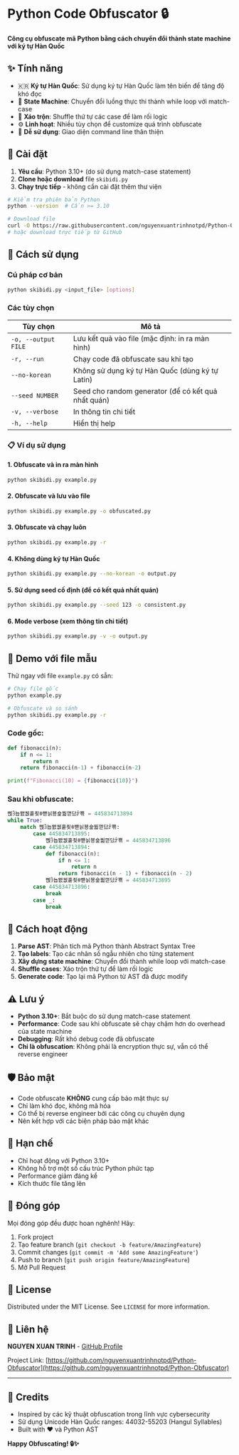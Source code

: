 # Python Code Obfuscator 🔒

**Công cụ obfuscate mã Python bằng cách chuyển đổi thành state machine với ký tự Hàn Quốc**

## ✨ Tính năng

- 🇰🇷 **Ký tự Hàn Quốc**: Sử dụng ký tự Hàn Quốc làm tên biến để tăng độ khó đọc
- 🔄 **State Machine**: Chuyển đổi luồng thực thi thành while loop với match-case
- 🎲 **Xáo trộn**: Shuffle thứ tự các case để làm rối logic
- ⚙️ **Linh hoạt**: Nhiều tùy chọn để customize quá trình obfuscate
- 🚀 **Dễ sử dụng**: Giao diện command line thân thiện

## 🔧 Cài đặt

1. **Yêu cầu**: Python 3.10+ (do sử dụng match-case statement)
2. **Clone hoặc download** file `skibidi.py`
3. **Chạy trực tiếp** - không cần cài đặt thêm thư viện

```bash
# Kiểm tra phiên bản Python
python --version  # Cần >= 3.10

# Download file
curl -O https://raw.githubusercontent.com/nguyenxuantrinhnotpd/Python-Obfuscator/refs/heads/main/skibidi.py
# hoặc download trực tiếp từ GitHub
```

## 🚀 Cách sử dụng

### Cú pháp cơ bản

```bash
python skibidi.py <input_file> [options]
```

### Các tùy chọn

| Tùy chọn | Mô tả |
|----------|-------|
| `-o, --output FILE` | Lưu kết quả vào file (mặc định: in ra màn hình) |
| `-r, --run` | Chạy code đã obfuscate sau khi tạo |
| `--no-korean` | Không sử dụng ký tự Hàn Quốc (dùng ký tự Latin) |
| `--seed NUMBER` | Seed cho random generator (để có kết quả nhất quán) |
| `-v, --verbose` | In thông tin chi tiết |
| `-h, --help` | Hiển thị help |

### 📋 Ví dụ sử dụng

#### 1. Obfuscate và in ra màn hình
```bash
python skibidi.py example.py
```

#### 2. Obfuscate và lưu vào file
```bash
python skibidi.py example.py -o obfuscated.py
```

#### 3. Obfuscate và chạy luôn
```bash
python skibidi.py example.py -r
```

#### 4. Không dùng ký tự Hàn Quốc
```bash
python skibidi.py example.py --no-korean -o output.py
```

#### 5. Sử dụng seed cố định (để có kết quả nhất quán)
```bash
python skibidi.py example.py --seed 123 -o consistent.py
```

#### 6. Mode verbose (xem thông tin chi tiết)
```bash
python skibidi.py example.py -v -o output.py
```

## 🧪 Demo với file mẫu

Thử ngay với file `example.py` có sẵn:

```bash
# Chạy file gốc
python example.py

# Obfuscate và so sánh
python skibidi.py example.py -r
```

### Code gốc:
```python
def fibonacci(n):
    if n <= 1:
        return n
    return fibonacci(n-1) + fibonacci(n-2)

print(f"Fibonacci(10) = {fibonacci(10)}")
```

### Sau khi obfuscate:
```python
뻱ꎅ뇹뫬궶훝죚ꂮ뺻늵뵹숉붧껻닸ꌍ뾲 = 445834713894
while True:
    match 뻱ꎅ뇹뫬궶훝죚ꂮ뺻늵뵹숉붧껻닸ꌍ뾲:
        case 445834713895:
            뻱ꎅ뇹뫬궶훝죚ꂮ뺻늵뵹숉붧껻닸ꌍ뾲 = 445834713896
        case 445834713894:
            def fibonacci(n):
                if n <= 1:
                    return n
                return fibonacci(n - 1) + fibonacci(n - 2)
            뻱ꎅ뇹뫬궶훝죚ꂮ뺻늵뵹숉붧껻닸ꌍ뾲 = 445834713895
        case 445834713896:
            break
        case _:
            break
```

## 🎯 Cách hoạt động

1. **Parse AST**: Phân tích mã Python thành Abstract Syntax Tree
2. **Tạo labels**: Tạo các nhãn số ngẫu nhiên cho từng statement
3. **Xây dựng state machine**: Chuyển đổi thành while loop với match-case
4. **Shuffle cases**: Xáo trộn thứ tự để làm rối logic
5. **Generate code**: Tạo lại mã Python từ AST đã được modify

## ⚠️ Lưu ý

- **Python 3.10+**: Bắt buộc do sử dụng match-case statement
- **Performance**: Code sau khi obfuscate sẽ chạy chậm hơn do overhead của state machine
- **Debugging**: Rất khó debug code đã obfuscate
- **Chỉ là obfuscation**: Không phải là encryption thực sự, vẫn có thể reverse engineer

## 🛡️ Bảo mật

- Code obfuscate **KHÔNG** cung cấp bảo mật thực sự
- Chỉ làm khó đọc, không mã hóa
- Có thể bị reverse engineer bởi các công cụ chuyên dụng
- Nên kết hợp với các biện pháp bảo mật khác

## 🚫 Hạn chế

- Chỉ hoạt động với Python 3.10+
- Không hỗ trợ một số cấu trúc Python phức tạp
- Performance giảm đáng kể
- Kích thước file tăng lên

## 🤝 Đóng góp

Mọi đóng góp đều được hoan nghênh! Hãy:

1. Fork project
2. Tạo feature branch (`git checkout -b feature/AmazingFeature`)
3. Commit changes (`git commit -m 'Add some AmazingFeature'`)
4. Push to branch (`git push origin feature/AmazingFeature`)
5. Mở Pull Request

## 📄 License

Distributed under the MIT License. See `LICENSE` for more information.

## 📧 Liên hệ

**NGUYEN XUAN TRINH** - [GitHub Profile](https://github.com/your-username)

Project Link: [https://github.com/nguyenxuantrinhnotpd/Python-Obfuscator](https://github.com/nguyenxuantrinhnotpd/Python-Obfuscator)

---

## 🎉 Credits

- Inspired by các kỹ thuật obfuscation trong lĩnh vực cybersecurity
- Sử dụng Unicode Hàn Quốc ranges: 44032-55203 (Hangul Syllables)
- Built with ❤️ và Python AST

**Happy Obfuscating! 🔒✨**



